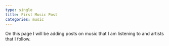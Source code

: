 ```yaml
---
type: single
title: First Music Post
categories: music
---
```

On this page I will be adding posts on music that I am listening to and artists that I follow.
